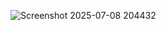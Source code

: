 ![Screenshot 2025-07-08 204432](https://github.com/user-attachments/assets/1ecc496c-387c-481b-bd62-73bb6ade35a7)
